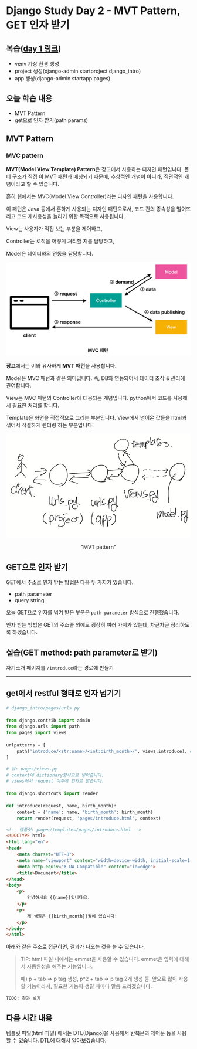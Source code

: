 # Django Study Day 2 - MVT Pattern, GET 인자 받기

## 복습([day 1 링크](../day1/))

- venv 가상 환경 생성
- project 생성(django-admin startproject django_intro)
- app 생성(django-admin startapp pages)



## 오늘 학습 내용

- MVT Pattern
- get으로 인자 받기(path params)



## MVT Pattern



### MVC pattern

**MVT(Model View Template) Pattern**은 장고에서 사용하는 디자인 패턴입니다. 폴더 구조가 직접 이 MVT 패턴과 매칭되기 때문에, 추상적인 개념이 아니라, 직관적인 개념이라고 할 수 있습니다.

흔히 웹에서는 MVC(Model View Controller)라는 디자인 패턴을 사용합니다.

이 패턴은 Java 등에서 흔하게 사용되는 디자인 패턴으로서, 코드 간의 종속성을 떨어뜨리고 코드 재사용성을 늘리기 위한 목적으로 사용됩니다.

View는 사용자가 직접 보는 부분을 제어하고,

Controller는 로직을 어떻게 처리할 지를 담당하고,

Model은 데이터와의 연동을 담당합니다.

![Sprint 12 - MVC Design Pattern](img/2/V7CGG0Y.png)

**장고**에서는 이와 유사하게 **MVT 패턴**을 사용합니다.

Model은 MVC 패턴과 같은 의미입니다. 즉, DB와 연동되어서 데이터 조작 & 관리에 관여합니다.

View는 MVC 패턴의 Controller에 대응되는 개념입니다. python에서 코드를 사용해서 필요한 처리를 합니다.

Template은 화면을 직접적으로 그리는 부분입니다. View에서 넘어온 값들을 html과 섞어서 적절하게 렌더링 하는 부분입니다.

![image-20210521145525319](img/2/image-20210521145525319.png)

<center>"MVT pattern"</center>











## GET으로 인자 받기

GET에서 주소로 인자 받는 방법은 다음 두 가지가 있습니다.

- path parameter
- query string

오늘 GET으로 인자를 넘겨 받은 부분은 `path parameter`  방식으로 진행했습니다.

인자 받는 방법은 GET의 주소줄 외에도 굉장히 여러 가지가 있는데, 차근차근 정리하도록 하겠습니다.



## 실습(GET method: path parameter로 받기)

자기소개 페이지를 `/introduce`라는 경로에 만들기

---

## get에서 restful 형태로 인자 넘기기

```python
# django_intro/pages/urls.py

from django.contrib import admin
from django.urls import path
from pages import views

urlpatterns = [
    path('introduce/<str:name>/<int:birth_month>/', views.introduce), # <타입:이름> 형식으로 path parameter 받음
]
```

```python
# 뷰: pages/views.py
# context에 dictionary형식으로 넣어줍니다.
# views에서 request 이후에 인자로 받습니다.

from django.shortcuts import render

def introduce(request, name, birth_month):
    context = {'name': name, 'birth_month': birth_month}
    return render(request, 'pages/introduce.html', context)
```

```html
<!-- 템플릿: pages/templates/pages/introduce.html -->
<!DOCTYPE html>
<html lang="en">
<head>
    <meta charset="UTF-8">
    <meta name="viewport" content="width=device-width, initial-scale=1.0">
    <meta http-equiv="X-UA-Compatible" content="ie=edge">
    <title>Document</title>
</head>
<body>
    <p>
        안녕하세요 {{name}}입니다😄.
    </p>
    <p>
        제 생일은 {{birth_month}}월에 있습니다!
    </p>
</body>
</html>
```

아래와 같은 주소로 접근하면, 결과가 나오는 것을 볼 수 있습니다.



> TIP: html 파일 내에서는 emmet을 사용할 수 있습니다. emmet은 입력에 대해서 자동완성을 해주는 기능입니다.
>
> 예) p + tab => p tag 생성, p*2 + tab => p tag 2개 생성 등. 앞으로 많이 사용할 기능이라서, 필요한 기능이 생길 때마다 말씀 드리겠습니다.



`TODO: 결과 넣기`



## 다음 시간 내용

템플릿 파일(html 파일) 에서는 DTL(Django)을 사용해서 반복문과 제어문 등을 사용할 수 있습니다. DTL에 대해서 알아보겠습니다.